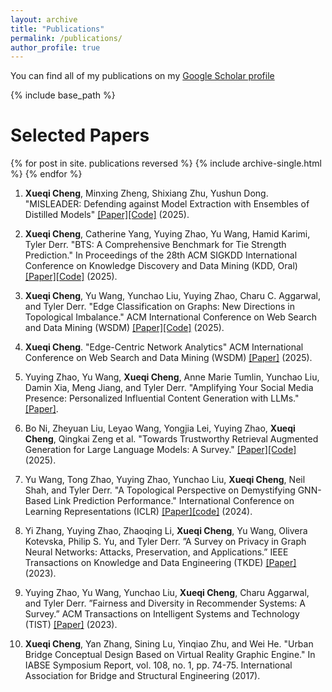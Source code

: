 ```yaml
---
layout: archive
title: "Publications"
permalink: /publications/
author_profile: true
---
```


You can find all of my publications on my [Google Scholar profile](https://scholar.google.com/citations?user=MWnSFPMAAAAJ&hl=en)

{% include base_path %}

Selected Papers
===============

{% for post in site. publications reversed %}
  {% include archive-single.html %}
{% endfor %}

1. <strong>Xueqi Cheng</strong>, Minxing Zheng, Shixiang Zhu, Yushun Dong. "MISLEADER: Defending against Model Extraction with Ensembles of Distilled Models" [[Paper]](https://arxiv.org/abs/2506.02362)[[Code]](https://github.com/XueqiC/MISLEADER) (2025).

2. <strong>Xueqi Cheng</strong>, Catherine Yang, Yuying Zhao, Yu Wang, Hamid Karimi, Tyler Derr. "BTS: A Comprehensive Benchmark for Tie Strength Prediction." In Proceedings of the 28th ACM SIGKDD International Conference on Knowledge Discovery and Data Mining (KDD, Oral) [[Paper]](https://arxiv.org/abs/2410.19214)[[Code]](https://github.com/XueqiC/Awesome-Tie-Strength-Prediction) (2025).

3. <strong>Xueqi Cheng</strong>, Yu Wang, Yunchao Liu, Yuying Zhao, Charu C. Aggarwal, and Tyler Derr. "Edge Classification on Graphs: New Directions in Topological Imbalance." ACM International Conference on Web Search and Data Mining (WSDM) [[Paper]](https://dl.acm.org/doi/10.1145/3701551.3703518)[[Code]](https://github.com/XueqiC/TopoEdge) (2025).

4. <strong>Xueqi Cheng</strong>. "Edge-Centric Network Analytics" ACM International Conference on Web Search and Data Mining (WSDM) [[Paper]](https://dl.acm.org/doi/abs/10.1145/3701551.3707418) (2025).

5. Yuying Zhao, Yu Wang, <strong>Xueqi Cheng</strong>, Anne Marie Tumlin, Yunchao Liu, Damin Xia, Meng Jiang, and Tyler Derr. "Amplifying Your Social Media Presence: Personalized Influential Content Generation with LLMs." [[Paper]](https://arxiv.org/abs/2505.01698).

6. Bo Ni, Zheyuan Liu, Leyao Wang, Yongjia Lei, Yuying Zhao, <strong>Xueqi Cheng</strong>, Qingkai Zeng et al. "Towards Trustworthy Retrieval Augmented Generation for Large Language Models: A Survey." [[Paper]](https://arxiv.org/abs/2502.06872)[[Code]](https://github.com/Arstanley/Awesome-Trustworthy-Retrieval-Augmented-Generation) (2025). 

7. Yu Wang, Tong Zhao, Yuying Zhao, Yunchao Liu, <strong>Xueqi Cheng</strong>, Neil Shah, and Tyler Derr. "A Topological Perspective on Demystifying GNN-Based Link Prediction Performance."  International Conference on Learning Representations (ICLR) [[Paper]](https://arxiv.org/abs/2310.04612)[[code]](https://github.com/YuWVandy/Topo_LP_GNN) (2024).

8. Yi Zhang, Yuying Zhao, Zhaoqing Li, <strong>Xueqi Cheng</strong>, Yu Wang, Olivera Kotevska, Philip S. Yu, and Tyler Derr. ”A Survey on Privacy in Graph Neural Networks: Attacks, Preservation, and Applications.” IEEE Transactions on Knowledge and Data Engineering (TKDE) [[Paper]](https://arxiv.org/abs/2308.16375)  (2023). 

9. Yuying Zhao, Yu Wang, Yunchao Liu, <strong>Xueqi Cheng</strong>, Charu Aggarwal, and Tyler Derr. ”Fairness and Diversity in Recommender Systems: A Survey.” ACM Transactions on Intelligent Systems and Technology (TIST) [[Paper]](https://arxiv.org/abs/2307.04644) (2023).

10. <strong>Xueqi Cheng</strong>, Yan Zhang, Sining Lu, Yinqiao Zhu, and Wei He. "Urban Bridge Conceptual Design Based on Virtual Reality Graphic Engine." In IABSE Symposium Report, vol. 108, no. 1, pp. 74-75. International Association for Bridge and Structural Engineering (2017).
